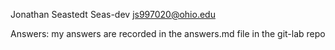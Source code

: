 Jonathan Seastedt
Seas-dev
js997020@ohio.edu

Answers: my answers are recorded in the answers.md file in the git-lab repo
